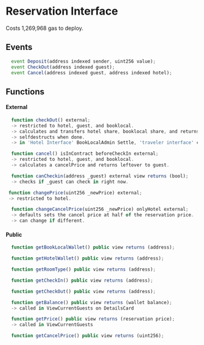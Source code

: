 [//]: <> ( in Atom hit ctrl + shift + m for markdown preview )

# Reservation Interface
Costs 1,269,968 gas to deploy. 

## Events
```js
  event Deposit(address indexed sender, uint256 value);
  event CheckOut(address indexed guest);
  event Cancel(address indexed guest, address indexed hotel);
```

## Functions

#### External

```js
  function checkOut() external;
  -> restricted to hotel, guest, and booklocal.
  -> calculates and transfers hotel share, booklocal share, and returns any extra to guest.
  -> selfdestructs when done.
  -> in 'Hotel Interface' BookLocalAdmin Settle, 'traveler interface' checkOut
```

```js
  function cancel() isInContract beforeCheckIn external;
  -> restricted to hotel, guest, and booklocal.
  -> calculates a cancelPrice and returns leftover to guest.
```

```js
  function canCheckin(address _guest) external view returns (bool);
  -> checks if _guest can check in right now.  
```

```js
 function changePrice(uint256 _newPrice) external;
 -> restricted to hotel.
```

```js
  function changeCancelPrice(uint256 _newPrice) onlyHotel external;
  -> defaults sets the cancel price at half of the reservation price.
  -> can change if different.
```

#### Public
```js
  function getBookLocalWallet() public view returns (address);
```
```js
  function getHotelWallet() public view returns (address);
```

```js
  function getRoomType() public view returns (address);
```

```js
  function getCheckIn() public view returns (address);
```

```js
  function getCheckOut() public view returns (address);
```

```js
  function getBalance() public view returns (wallet balance);
  -> called in ViewCurrentGuests on DetailsCard
```
```js
  function getPrice() public view returns (reservation price);
  -> called in ViewCurrentGuests
```

```js
  function getCancelPrice() public view returns (uint256);
```

